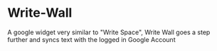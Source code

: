 Write-Wall
==========

A google widget very similar to "Write Space", Write Wall goes a step further and syncs text with the logged in Google Account